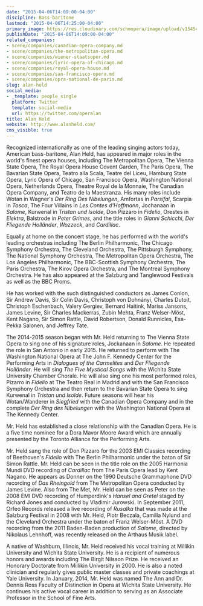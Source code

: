 ```yaml
---
date: "2015-04-06T14:09:00-04:00"
discipline: Bass-baritone
lastmod: "2015-04-06T14:25:00-04:00"
primary_image: https://res.cloudinary.com/schmopera/image/upload/v1545409169/media/webhook-uploads/1428343413651/Held_Alan_BW.jpg.jpg
publishDate: "2015-04-06T14:09:00-04:00"
related_companies:
- scene/companies/canadian-opera-company.md
- scene/companies/the-metropolitan-opera.md
- scene/companies/wiener-staatsoper.md
- scene/companies/lyric-opera-of-chicago.md
- scene/companies/royal-opera-house.md
- scene/companies/san-francisco-opera.md
- scene/companies/opra-national-de-paris.md
slug: alan-held
social_media:
- _template: people_single
  platform: Twitter
  template: social-media
  url: https://twitter.com/operalan
title: Alan Held
website: http://www.alanheld.com/
cms_visible: true
---
```


<p>
	Recognized internationally as one of the leading singing actors today, American bass-baritone, Alan Held, has appeared in major roles in the world's finest opera houses, including The Metropolitan Opera, The Vienna State Opera, The Royal Opera House Covent Garden, The Paris Opera, The Bavarian State Opera, Teatro alla Scala, Teatre del Liceu, Hamburg State Opera, Lyric Opera of Chicago, San Francisco Opera, Washington National Opera, Netherlands Opera, Theatre Royal de la Monnaie, The Canadian Opera Company, and Teatro de la Maestranza. His many roles include Wotan in Wagner's <em>Der Ring Des Nibelungen</em>, Amfortas in <em>Parsifal</em>, Scarpia in <em>Tosca</em>, The Four Villains in <em>Les Contes d'Hoffmann</em>, Jochanaan in <em>Salome</em>, Kurwenal in <em>Tristan und Isolde</em>, Don Pizzaro in <em>Fidelio</em>, Orestes in <em>Elektra</em>, Balstrode in <em>Peter Grimes</em>, and the title roles in <em>Gianni Schicchi</em>, <em>Der Fliegende Holländer</em>, <em>Wozzeck</em>, and <em>Cardillac</em>.
</p>
<p>
	Equally at home on the concert stage, he has performed with the world's leading orchestras including The Berlin Philharmonic, The Chicago Symphony Orchestra, The Cleveland Orchestra, The Pittsburgh Symphony, The National Symphony Orchestra, The Metropolitan Opera Orchestra, The Los Angeles Philharmonic, The BBC-Scottish Symphony Orchestra, The Paris Orchestra, The Kirov Opera Orchestra, and The Montreal Symphony Orchestra. He has also appeared at the Salzburg and Tanglewood Festivals as well as the BBC Proms.
</p>
<p>
	He has worked with the such distinguished conductors as James Conlon, Sir Andrew Davis, Sir Colin Davis, Christoph von Dohnányi, Charles Dutoit, Christoph Eschenbach, Valery Gergiev, Bernard Haitink, Mariss Jansons, James Levine, Sir Charles Mackerras, Zubin Mehta, Franz Welser-Möst, Kent Nagano, Sir Simon Rattle, David Robertson, Donald Runnicles, Esa-Pekka Salonen, and Jeffrey Tate.
</p>
<p>
	The 2014-2015 season began with Mr. Held returning to The Vienna State Opera to sing one of his signature roles, Jockanaan in <em>Salome</em>. He repeated the role in San Antonio in early 2015. He returned to perform with The Washington National Opera at The John F. Kennedy Center for the Performing Arts in <em>Dialogues of the Carmelites</em> and <em>Der Fliegende Holländer</em>. He will sing <em>The Five Mystical Songs</em> with the Wichita State University Chamber Chorale. He will also sing one his most performed roles, Pizarro in <em>Fidelio</em> at The Teatro Real in Madrid and with the San Francisco Symphony Orchestra and then return to the Bavarian State Opera to sing Kurwenal in <em>Tristan und Isolde</em>. Future seasons will hear his Wotan/Wanderer in <em>Siegfried</em> with the Canadian Opera Company and in the complete <em>Der Ring des Nibelungen</em> with the Washington National Opera at The Kennedy Center.
</p>
<p>
	Mr. Held has established a close relationship with the Canadian Opera. He is a five time nominee for a Dora Mavor Moore Award which are annually presented by the Toronto Alliance for the Performing Arts.
</p>
<p>
	Mr. Held sang the role of Don Pizzaro for the 2003 EMI Classics recording of Beethoven's <em>Fidelio</em> with The Berlin Philharmonic under the baton of Sir Simon Rattle. Mr. Held can be seen in the title role on the 2005 Harmonia Mundi DVD recording of <em>Cardillac</em> from The Paris Opera lead by Kent Nagano. He appears as Donner on the 1990 Deutsche Grammaphone DVD recording of <em>Das Rheingold</em> from The Metropolitan Opera conducted by James Levine. Also from The Met, Mr. Held can be seen as Peter on the 2008 EMI DVD recording of Humperdink's <em>Hansel and Gretel</em> staged by Richard Jones and conducted by Vladimir Jurowski. In September 2011, Orfeo Records released a live recording of <em>Rusalka</em> that was made at the Salzburg Festival in 2008 with Mr. Held, Piotr Beczala, Camilla Nylund and the Cleveland Orchestra under the baton of Franz Welser-Möst. A DVD recording from the 2011 Baden-Baden production of <em>Salome</em>, directed by Nikolaus Lehnhoff, was recently released on the Arthaus Musik label.
</p>
<p>
	A native of Washburn, Illinois, Mr. Held received his vocal training at Millikin University and Wichita State University. He is a recipient of numerous honors and awards including The Birgit Nilsson Prize. He received an Honorary Doctorate from Millikin University in 2000. He is also a noted clinician and regularly gives public master classes and private coachings at Yale University. In January, 2014, Mr. Held was named The Ann and Dr. Dennis Ross Faculty of Distinction in Opera at Wichita State University. He continues his active vocal career in addition to serving as an Associate Professor in the School of Fine Arts.<br>
</p>
